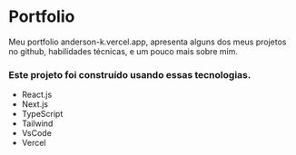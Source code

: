 # Portfolio

Meu portfolio anderson-k.vercel.app, apresenta alguns dos meus projetos no github, habilidades técnicas, e um pouco mais sobre mim.

### Este projeto foi construído usando essas tecnologias.

- React.js
- Next.js
- TypeScript
- Tailwind
- VsCode
- Vercel
